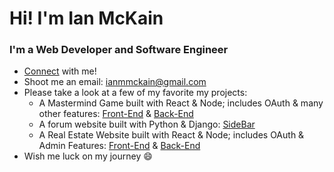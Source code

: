 # Hi! I'm Ian McKain
### I'm a Web Developer and Software Engineer

* [Connect](www.linkedin.com/in/ian-mckain) with me!
* Shoot me an email: ianmmckain@gmail.com
* Please take a look at a few of my favorite my projects:
  * A Mastermind Game built with React & Node; includes OAuth & many other features: [Front-End](https://github.com/imckain/react-mastermind-frontend) & [Back-End](https://github.com/imckain/react-mastermind-backend)
  * A forum website built with Python & Django: [SideBar](https://github.com/imckain/project-django)
  * A Real Estate Website built with React & Node; includes OAuth & Admin Features: [Front-End](https://github.com/imckain/react-real-estate-app-client) & [Back-End](https://github.com/imckain/react-real-estate-app-backend)
* Wish me luck on my journey 😄
